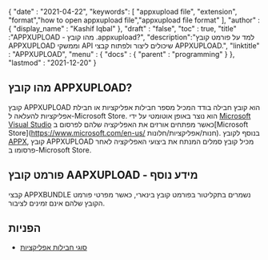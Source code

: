 {
  "date" : "2021-04-22",
  "keywords": [ "appxupload file", "extension", "format","how to open appxupload file","appxupload file format" ],
  "author" : {
    "display_name" : "Kashif Iqbal"
},
  "draft" : "false",
  "toc" : true,
  "title" :"APPXUPLOAD - מהו קובץ .appxupload?",
  "description":"למד על פורמט קובץ APPXUPLOAD וממשקי API שיכולים ליצור ולפתוח קבצי APPXUPLOAD.",
  "linktitle" : "APPXUPLOAD",
  "menu" : {
    "docs" : {
      "parent" : "programming"
}
},
  "lastmod" : "2021-12-20"
}

## מהו קובץ APPXUPLOAD?

קובץ APPXUPLOAD הוא קובץ חבילה בודד המכיל מספר חבילות אפליקציות או חבילת אפליקציות להעלאה ל-Microsoft Store. הוא נוצר באופן אוטומטי על ידי [Microsoft Visual Studio](https://visualstudio.microsoft.com/) כאשר מפתחים אורזים את האפליקציה שלהם לפרסום ב[Microsoft Store](https://www.microsoft.com/en-us/ חנות/אפליקציות/חלונות). בנוסף לקובץ [APPX](/he/programming/appx/), קובץ APPXUPLOAD מכיל קובץ סמלים המנתח את ביצועי האפליקציה לאחר פרסומו ב-Microsoft Store.

## פורמט קובץ AAPXUPLOAD - מידע נוסף

קבצי APPXBUNDLE נשמרים בתקליטור בפורמט קובץ בינארי, כאשר מפרטי פורמט הקובץ שלהם אינם זמינים לציבור.

## הפניות

* [סוגי חבילות אפליקציות](https://learn.microsoft.com/en-us/windows/msix/package/packaging-uwp-apps)

